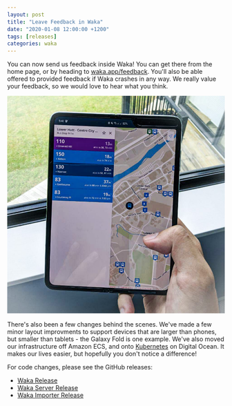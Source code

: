 ```yaml
---
layout: post
title: "Leave Feedback in Waka"
date: "2020-01-08 12:00:00 +1200"
tags: [releases]
categories: waka
---
```


You can now send us feedback inside Waka! You can get there from the home page, or by heading to [waka.app/feedback](https://waka.app/feedback). You'll also be able offered to provided feedback if Waka crashes in any way. We really value your feedback, so we would love to hear what you think.

![Waka on Samsung Galaxy Fold](/assets/screenshots/waka-galaxy-fold.jpg)

There's also been a few changes behind the scenes. We've made a few minor layout improvments to support devices that are larger than phones, but smaller than tablets - the Galaxy Fold is one example. We've also moved our infrastructure off Amazon ECS, and onto [Kubernetes](https://kubernetes.io) on Digital Ocean. It makes our lives easier, but hopefully you don't notice a difference!

For code changes, please see the GitHub releases:

- [Waka Release](https://github.com/dymajo/waka/releases/tag/v2.4.4)
- [Waka Server Release](https://github.com/dymajo/waka-server/releases/tag/v2.4.2)
- [Waka Importer Release](https://github.com/dymajo/waka-importer/releases/tag/v2.4.3)
